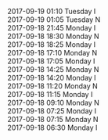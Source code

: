 2017-09-19 01:10 Tuesday  I  
2017-09-19 01:05 Tuesday  N  
2017-09-18 21:45 Monday  I  
2017-09-18 18:30 Monday  N  
2017-09-18 18:25 Monday  I  
2017-09-18 17:10 Monday  N  
2017-09-18 17:05 Monday  I  
2017-09-18 14:25 Monday  N  
2017-09-18 14:20 Monday  I  
2017-09-18 11:20 Monday  N  
2017-09-18 11:15 Monday  I  
2017-09-18 09:10 Monday  N  
2017-09-18 07:25 Monday  I  
2017-09-18 07:15 Monday  N  
2017-09-18 06:30 Monday  I  
